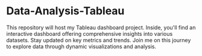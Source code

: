 # Data-Analysis-Tableau
This repository will host my Tableau dashboard project. Inside, you'll find an interactive dashboard offering comprehensive insights into various datasets. Stay updated on key metrics and trends. Join me on this journey to explore data through dynamic visualizations and analysis.
